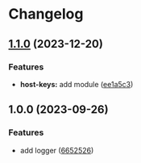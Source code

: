 # Changelog

## [1.1.0](https://github.com/klarkc/nixos-everyday/compare/v1.0.0...v1.1.0) (2023-12-20)


### Features

* **host-keys:** add module ([ee1a5c3](https://github.com/klarkc/nixos-everyday/commit/ee1a5c326f63d7b6e506eda918431993ba026b3e))

## 1.0.0 (2023-09-26)


### Features

* add logger ([6652526](https://github.com/klarkc/nixos-everyday/commit/665252615d2c2ac2099368b9558cc94984d0399f))
